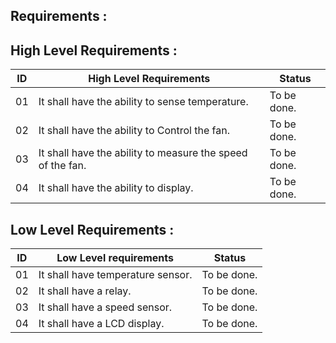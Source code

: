 ﻿## Requirements :
 
 ## High Level Requirements :
 
|ID|High Level Requirements|Status
|--|--|--|
|01  |It shall have the ability to sense temperature.  |To be done.
|02|It shall have the ability to Control the fan.|To be done.|
|03|It shall have the ability to measure the speed of the fan.|To be done.
|04|It shall have the ability to display.|To be done.

## Low Level Requirements :

|ID|Low Level requirements |Status
|--|--|--|
| 01 |It shall have temperature sensor. |To be done.
|02|It shall have a relay. | To be done.
|03|It shall have a speed sensor.| To be done.
|04|It shall have a LCD display.|To be done. 

